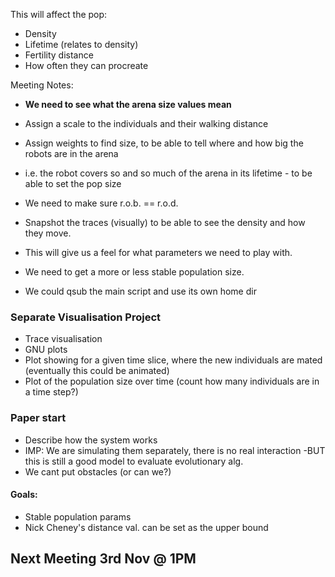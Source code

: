 This will affect the pop:
* Density 
* Lifetime (relates to density)
* Fertility distance
* How often they can procreate

Meeting Notes:
* **We need to see what the arena size values mean**
* Assign a scale to the individuals and their walking distance
* Assign weights to find size, to be able to tell where and how big the robots are in the arena
* i.e. the robot covers so and so much of the arena in its lifetime - to be able to set the pop size
* We need to make sure r.o.b. == r.o.d.

* Snapshot the traces (visually) to be able to see the density and how they move.
* This will give us a feel for what parameters we need to play with.
* We need to get a more or less stable population size.
* We could qsub the main script and use its own home dir

### Separate Visualisation Project
* Trace visualisation
* GNU plots
* Plot showing for a given time slice, where the new individuals are mated (eventually this could be animated)
* Plot of the population size over time (count how many individuals are in a time step?)

### Paper start
* Describe how the system works
* IMP: We are simulating them separately, there is no real interaction -BUT this is still a good model to evaluate evolutionary alg.
* We cant put obstacles (or can we?)

#### Goals:
* Stable population params
* Nick Cheney's distance val. can be set as the upper bound

## Next Meeting 3rd Nov @ 1PM

